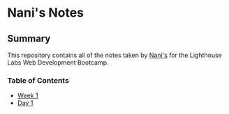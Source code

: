 # Nani's Notes

## Summary

This repository contains all of the notes taken by [Nani's](https://github.com/nanisst) for the Lighthouse Labs Web Development Bootcamp.

### Table of Contents
* [Week 1](/Week_1)
 * [Day 1](/Week_1/Day_1)
